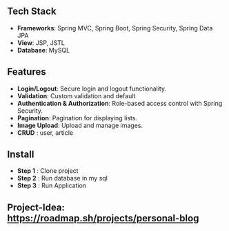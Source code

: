 ## Tech Stack
- **Frameworks**: Spring MVC, Spring Boot, Spring Security, Spring Data JPA
- **View**: JSP, JSTL
- **Database**: MySQL

## Features
- **Login/Logout**: Secure login and logout functionality.
- **Validation**: Custom validation and default
- **Authentication & Authorization**: Role-based access control with Spring Security.
- **Pagination**: Pagination for displaying lists.
- **Image Upload**: Upload and manage images.
- **CRUD** : user, article
## Install
- **Step 1** : Clone project 
- **Step 2** : Run database in my sql
- **Step 3** : Run Application

 ## Project-Idea: https://roadmap.sh/projects/personal-blog
